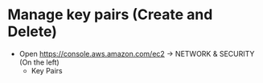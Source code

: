 Manage key pairs (Create and Delete)
=====
* Open https://console.aws.amazon.com/ec2 -> NETWORK & SECURITY (On the left)
    * Key Pairs

